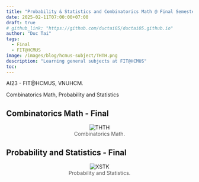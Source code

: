```yaml
---
title: "Probability & Statistics and Combinatorics Math @ Final Semester 1, Year 2"
date: 2025-02-11T07:00:00+07:00
draft: true
# github_link: "https://github.com/ductai05/ductai05.github.io"
author: "Duc Tai"
tags:
  - Final
  - FIT@HCMUS
image: /images/blog/hcmus-subject/THTH.png 
description: "Learning general subjects at FIT@HCMUS"
toc: 
---
```


AI23 - FIT@HCMUS, VNUHCM.

Combinatorics Math, Probability and Statistics

## Combinatorics Math - Final

<figure style="text-align: center; margin-bottom: 20px;">
  <img src="/images/blog/hcmus-subject/THTH.png" alt="THTH" style="max-width: 90%; height: auto;">
  <figcaption style="font-size: 14px; color: #555;">Combinatorics Math.</figcaption>
</figure>

## Probability and Statistics - Final

<figure style="text-align: center; margin-bottom: 20px;">
  <img src="/images/blog/hcmus-subject/XSTK.png" alt="XSTK" style="max-width: 90%; height: auto;">
  <figcaption style="font-size: 14px; color: #555;">Probability and Statistics.</figcaption>
</figure>
